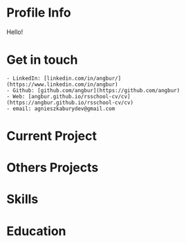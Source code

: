 # Profile Info
Hello!

# Get in touch
    - LinkedIn: [linkedin.com/in/angbur/](https://www.linkedin.com/in/angbur)
    - Github: [github.com/angbur](https://github.com/angbur)
    - Web: [angbur.github.io/rsschool-cv/cv](https://angbur.github.io/rsschool-cv/cv)
    - email: agnieszkaburydev@gmail.com
# Current Project

# Others Projects

# Skills

# Education


